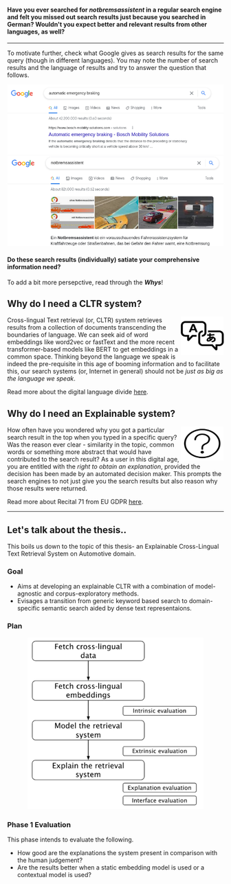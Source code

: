 #### Have you ever searched for _notbremsassistent_ in a regular search engine and felt you missed out search results just because you searched in German? Wouldn't you expect better and relevant results from other languages, as well?

----


To motivate further, check what Google gives as search results for the same query (though in different languages). You may note the number of search results and the language of results and try to answer the question that follows. 

![img](en_result.png)
![img](de_result.png)


#### Do these search results (individually) satiate your comprehensive information need?

To add a bit more persepctive, read through the **_Whys_**!

## Why do I need a CLTR system?

<img align="right" width="100" height="90" src="multilingual-icon-9.jpg">

Cross-lingual Text retrieval (or, CLTR) system retrieves results from a collection of documents transcending the boundaries of language. We can seek aid of word embeddings like word2vec or fastText and the more recent transformer-based models like BERT to get embeddings in a common space. Thinking beyond the language we speak is indeed the pre-requisite in this age of booming information and to facilitate this, our search systems (or, Internet in general) should not be *just as big as the language we speak*. 

Read more about the digital language divide [here](http://labs.theguardian.com/digital-language-divide/). 


## Why do I need an Explainable system?

<img align="right" width="100" height="80" src="explainable.png">

How often have you wondered why you got a particular search result in the top when you typed in a specific query? Was the reason ever clear - similarity in the topic, common words or something more abstract that would have contributed to the search result? As a user in this digital age, you are entitled with the *right to obtain an explanation*, provided the decision has been made by an automated decision maker. This prompts the search engines to not just give you the search results but also reason why those results were returned.

Read more about Recital 71 from EU GDPR [here](https://www.privacy-regulation.eu/en/recital-71-GDPR.htm).

---

## Let's talk about the thesis..

This boils us down to the topic of this thesis- an Explainable Cross-Lingual Text Retrieval System on Automotive domain.

### Goal

- Aims at developing an explainable CLTR with a combination of model-agnostic and corpus-exploratory methods.
- Evisages a transition from generic keyword based search to domain-specific semantic search aided by dense text representaions.

### Plan 

<p align="center">
  <img height="400" src="plan.png">
</p>

### Phase 1 Evaluation

This phase intends to evaluate the following.
- How good are the explanations the system present in comparison with the human judgement?
- Are the results better when a static embedding model is used or a contextual model is used?

